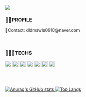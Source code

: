 <div align="center"></div>
<img src="https://capsule-render.vercel.app/api?type=waving&color=b9d7ea&height=300&section=header&text=welcome&fontColor=ffffff&fontSize=90" />
<!-- ### Hi there 👋 -->
<h3>👩🏻PROFILE</h3>
💌Contact: dldmswls0910@naver.com 
<br>
<!-- 📝Blog:  -->
<br><br>

<h3>👩🏻‍💻TECHS</h3>
<p>
<img src="https://img.shields.io/badge/Java-007396?style=flat-square&logo=Java&logoColor=white" style="width:auto; height:20px;" />
<img src="https://img.shields.io/badge/MySQL-4479A1?style=flat-square&logo=MySQL&logoColor=white" style="width:auto; height:20px;"/>
<img src="https://img.shields.io/badge/Spring-6DB33F?style=flat-square&logo=Spring&logoColor=white" style="width:auto; height:20px;"/>
<img src="https://img.shields.io/badge/JavaScript-F7DF1E?style=flat-square&logo=JavaScript&logoColor=white" style="width:auto; height:20px;"/>
<img src="https://img.shields.io/badge/CSS3-1572B6?style=flat-square&logo=CSS3&logoColor=white"  style="width:auto; height:20px;"/>
<img src="https://img.shields.io/badge/HTML5-E34F26?style=flat-square&logo=HTML5&logoColor=white" style="width:auto; height:20px;"/>
<img src="https://img.shields.io/badge/Illustrator-FF9A00?style=flat-square&logo=AdobeIllustrator&logoColor=white" style="width:auto; height:20px;"/>
</p>
<br><br>

[![Anurag's GitHub stats](https://github-readme-stats.vercel.app/api?username=eun-jin0910&count_private=true&hide=contribs,prs&show_icons=true)
](https://github.com/eun-jin0910/github-readme-stats)
[![Top Langs](https://github-readme-stats.vercel.app/api/top-langs/?username=eun-jin0910&show_icons=true&layout=compact)](https://github.com/eun-jin0910/github-readme-stats)


<!--
&hide_border=true
**eun-jin0910/eun-jin0910** is a ✨ _special_ ✨ repository because its `README.md` (this file) appears on your GitHub profile.

Here are some ideas to get you started:

- 🔭 I’m currently working on ...
- 🌱 I’m currently learning ...
- 👯 I’m looking to collaborate on ...
- 🤔 I’m looking for help with ...
- 💬 Ask me about ...
- 📫 How to reach me: ...
- 😄 Pronouns: ...
- ⚡ Fun fact: ...
-->
